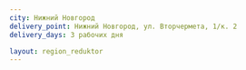 ```yaml
---
city: Нижний Новгород
delivery_point: Нижний Новгород, ул. Вторчермета, 1/к. 2
delivery_days: 3 рабочих дня

layout: region_reduktor
---
```

